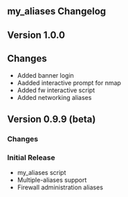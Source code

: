 ## my_aliases Changelog

## Version 1.0.0
## Changes
* Added banner login
* Aadded interactive prompt for nmap
* Added fw interactive script
* Added networking aliases

## Version 0.9.9 (beta)
### Changes

### Initial Release
* my_aliases script
* Multiple-aliases support
* Firewall administration aliases
